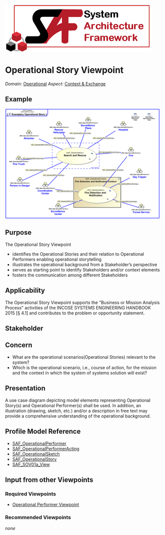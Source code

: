 ![System Architecture Framework](../diagrams/Logo_SAF.png)
# Operational Story Viewpoint
*Domain:* [Operational](../domains.md#Domain-Operational) *Aspect:* [Context & Exchange](../aspects.md#Aspect-Context-&-Exchange)
## Example
![Exemplary Operational Story](../diagrams/Exemplary-Operational-Story.svg)
## Purpose
The Operational Story Viewpoint
* identifies the Operational Stories and their relation to Operational Performers enabling operational storytelling
* illustrates the operational background from a Stakeholder’s perspective
* serves as starting point to identify Stakeholders and/or context elements
* fosters the communication among different Stakeholders
## Applicability
The Operational Story Viewpoint supports the "Business or Mission Analysis Process" activities of the INCOSE SYSTEMS ENGINEERING HANDBOOK 2015 [§ 4.1] and contributes to the problem or opportunity statement.
## Stakeholder
## Concern
* What are the operational scenarios(Operational Stories) relevant to the system?
* Which is the operational scenario, i.e., course of action, for the mission and the context in which the system of systems solution will exist?
## Presentation
A use case diagram depicting model elements representing Operational Story(s) and Operational Performer(s) shall be used. In addition, an illustration (drawing, sketch, etc.) and/or a description in free text may provide a comprehensive understanding of the operational background.

## Profile Model Reference
* [SAF_OperationalPerformer](../stereotypes.md#SAF_OperationalPerformer)
* [SAF_OperationalPerformerActing](../stereotypes.md#SAF_OperationalPerformerActing)
* [SAF_OperationalSketch](../stereotypes.md#SAF_OperationalSketch)
* [SAF_OperationalStory](../stereotypes.md#SAF_OperationalStory)
* [SAF_SOV01a_View](../stereotypes.md#SAF_SOV01a_View)
## Input from other Viewpoints
### Required Viewpoints
* [Operational Performer Viewpoint](Operational-Performer-Viewpoint.md)
### Recommended Viewpoints
*none*
